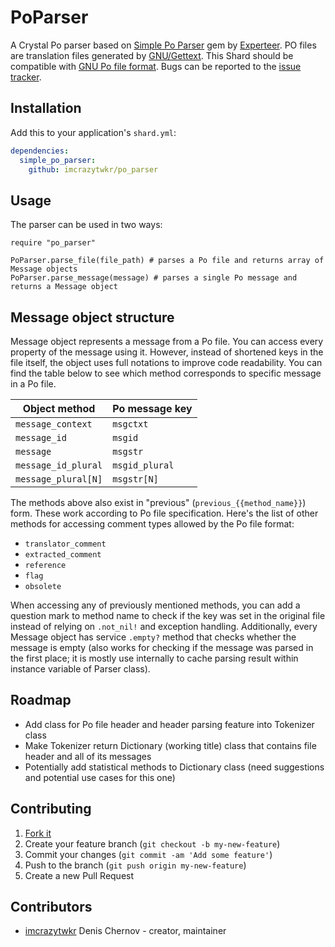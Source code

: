 # PoParser

A Crystal Po parser based on [Simple Po Parser](https://github.com/experteer/simple_po_parser)
gem by [Experteer](https://github.com/experteer). PO files are translation files generated by
[GNU/Gettext](https://www.gnu.org/software/gettext). This Shard should be compatible with
[GNU Po file format](https://www.gnu.org/software/gettext/manual/html_node/PO-Files.html).
Bugs can be reported to the [issue tracker](https://github.com/imcrazytwkr/po_parser/issues).

## Installation

Add this to your application's `shard.yml`:

```yaml
dependencies:
  simple_po_parser:
    github: imcrazytwkr/po_parser
```

## Usage

The parser can be used in two ways:

```crystal
require "po_parser"

PoParser.parse_file(file_path) # parses a Po file and returns array of Message objects
PoParser.parse_message(message) # parses a single Po message and returns a Message object
```

## Message object structure

Message object represents a message from a Po file. You can access every property of the
message using it. However, instead of shortened keys in the file itself, the object uses
full notations to improve code readability. You can find the table below to see which method
corresponds to specific message in a Po file.

| Object method | Po message key |
|---------------|----------------|
| `message_context` | `msgctxt` |
| `message_id` | `msgid` |
| `message` | `msgstr` |
| `message_id_plural` | `msgid_plural` |
| `message_plural[N]` | `msgstr[N]` |

The methods above also exist in "previous" (`previous_{{method_name}}`) form. These work
according to Po file specification. Here's the list of other methods for accessing
comment types allowed by the Po file format:

- `translator_comment`
- `extracted_comment`
- `reference`
- `flag`
- `obsolete`

When accessing any of previously mentioned methods, you can add a question mark to method name
to check if the key was set in the original file instead of relying on `.not_nil!` and
exception handling. Additionally, every Message object has service `.empty?` method that
checks whether the message is empty (also works for checking if the message was parsed in the
first place; it is mostly use internally to cache parsing result within instance variable of
Parser class).

## Roadmap

- Add class for Po file header and header parsing feature into Tokenizer class
- Make Tokenizer return Dictionary (working title) class that contains file header and all of
  its messages
- Potentially add statistical methods to Dictionary class (need suggestions and potential use
  cases for this one)

## Contributing

1. [Fork it](https://github.com/imcrazytwkr/po_parser/fork)
2. Create your feature branch (`git checkout -b my-new-feature`)
3. Commit your changes (`git commit -am 'Add some feature'`)
4. Push to the branch (`git push origin my-new-feature`)
5. Create a new Pull Request

## Contributors

- [imcrazytwkr](https://github.com/imcrazytwkr) Denis Chernov - creator, maintainer
